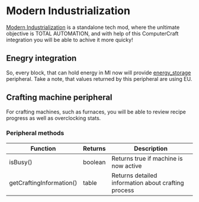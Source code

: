 # Modern Industrialization

[Modern Industrialization](https://www.curseforge.com/minecraft/mc-mods/modern-industrialization) is a standalone tech mod, where the unltimate objective is TOTAL AUTOMATION, and with help of this ComputerCraft integration you will be able to achive it more quicky!

## Enegry integration

So, every block, that can hold energy in MI now will provide [energy_storage](https://tweaked.cc/generic_peripheral/energy_storage.html) peripheral. Take a note, that values returned by this peripheral are using EU. 

## Crafting machine peripheral

For crafting machines, such as furnaces, you will be able to review recipe progress as well as overclocking stats. 

### Peripheral methods

| Function                 | Returns | Description                                         |
| ------------------------ | ------- | --------------------------------------------------- |
| isBusy()                 | boolean | Returns true if machine is now active               |
| getCraftingInformation() | table   | Returns detailed information about crafting process |
